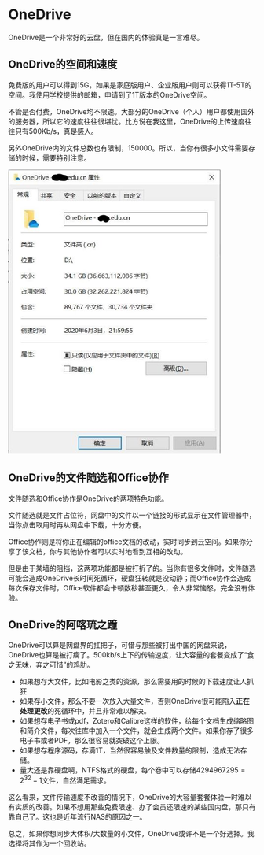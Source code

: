# OneDrive

OneDrive是一个非常好的云盘，但在国内的体验真是一言难尽。

## OneDrive的空间和速度

免费版的用户可以得到15G，如果是家庭版用户、企业版用户则可以获得1T-5T的空间。我使用学校提供的邮箱，申请到了1T版本的OneDrive空间。

不管是否付费，OneDrive均不限速。大部分的OneDrive（个人）用户都使用国外的服务器，所以它的速度往往很堪忧。比方说在我这里，OneDrive的上传速度往往只有500Kb/s，真是感人。

另外OneDrive内的文件总数也有限制，150000。所以，当你有很多小文件需要存储的时候，需要特别注意。

![小文件太多](2020-06-05-OneDrive-1.png)

## OneDrive的文件随选和Office协作

文件随选和Office协作是OneDrive的两项特色功能。

文件随选就是文件占位符，网盘中的文件以一个链接的形式显示在文件管理器中，当你点击取用时再从网盘中下载，十分方便。

Office协作则是将你正在编辑的office文档的改动，实时同步到云空间。如果你分享了该文档，你与其他协作者可以实时地看到互相的改动。

但是由于某墙的阻挡，这两项功能都是被打折了的。当你有很多文件时，文件随选可能会造成OneDrive长时间死循环，硬盘狂转就是没动静；而Office协作会造成每次保存文件时，Office软件都会卡顿数秒甚至更久，令人非常恼怒，完全没有体验。


## OneDrive的阿喀琉之蹱

OneDrive可以算是网盘界的扛把子，可惜与那些被打出中国的网盘来说，OneDrive也算是被打瘸了。500kb/s上下的传输速度，让大容量的套餐变成了“食之无味，弃之可惜”的鸡肋。

- 如果想存大文件，比如电影之类的资源，那么需要用的时候的下载速度让人抓狂
- 如果存小文件，那么不要一次放入大量文件，否则OneDrive很可能陷入**正在处理更改**的死循环中，并且非常难以解决。
- 如果想存电子书或pdf，Zotero和Calibre这样的软件，给每个文档生成缩略图和简介文件，每次往库中加入一个文件，就会生成两个文件。如果你存了很多电子书或者PDF，那么很容易就突破这个上限。
- 如果想存程序源码，存满1T，当然很容易触及文件数量的限制，造成无法存储。
- 量大还是靠硬盘啊，NTFS格式的硬盘，每个卷中可以存储$4294967295=2^{32}-1$文件，自然满足需求。
  
这么看来，文件传输速度不改善的情况下，OneDrive的大容量套餐体验一时难以有实质的改善。如果不想用那些免费限速、办了会员还限速的某些国内盘，那只有靠自己了。这也是近年流行NAS的原因之一。

总之，如果你想同步大体积/大数量的小文件，OneDrive或许不是一个好选择。我选择将其作为一个回收站。